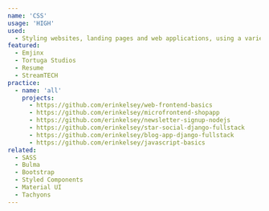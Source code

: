 ```yaml
---
name: 'CSS'
usage: 'HIGH'
used:
  - Styling websites, landing pages and web applications, using a variety of frameworks and UIs; some of these include, SASS, Bulma, Tachyons, Styled Components, Bootstrap and Material UI
featured:
  - Emjinx
  - Tortuga Studios
  - Resume
  - StreamTECH
practice:
  - name: 'all'
    projects:
      - https://github.com/erinkelsey/web-frontend-basics
      - https://github.com/erinkelsey/microfrontend-shopapp
      - https://github.com/erinkelsey/newsletter-signup-nodejs
      - https://github.com/erinkelsey/star-social-django-fullstack
      - https://github.com/erinkelsey/blog-app-django-fullstack
      - https://github.com/erinkelsey/javascript-basics
related:
  - SASS
  - Bulma
  - Bootstrap
  - Styled Components
  - Material UI
  - Tachyons
---
```

